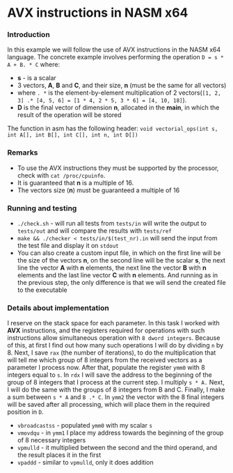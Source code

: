 # AVX instructions in NASM x64
### Introduction
In this example we will follow the use of AVX instructions in the NASM x64 language. The concrete example involves performing the operation `D = s * A + B. * C` where:

- **s** - is a scalar
- 3 vectors, **A**, **B** and **C**, and their size, **n** (must be the same for all vectors)
- where `. *` is the element-by-element multiplication of 2 vectors(`[1, 2, 3] .* [4, 5, 6] = [1 * 4, 2 * 5, 3 * 6] = [4, 10, 18]`).
- **D** is the final vector of dimension **n**, allocated in the **main**, in which the result of the operation will be stored

The function in asm has the following header:
`void vectorial_ops(int s, int A[], int B[], int C[], int n, int D[])`

### Remarks
- To use the AVX instructions they must be supported by the processor, check with `cat /proc/cpuinfo`.
- It is guaranteed that **n** is a multiple of 16.
- The vectors size (**n**) must be guaranteed a multiple of 16

### Running and testing
- `./check.sh` - will run all tests from `tests/in` will write the output to `tests/out` and will compare the results with `tests/ref`
- `make && ./checker < tests/in/$(test_nr).in`  will send the input from the test file and display it on  `stdout`
- You can also create a custom input file, in which on the first line will be the size of the vectors **n**, on the second line will be the scalar **s**, the next line the vector **A** with **n** elements, the next line the vector **B** with **n** elements and the last line vector **C** with **n** elements. And running as in the previous step, the only difference is that we will send the created file to the executable

### Details about implementation

I reserve on the stack space for each parameter. In this task I worked with **AVX** instructions, and the registers required for operations with such instructions allow simultaneous operation with `8 dword integers`. Because of this, at first I find out how many such operations I will do by dividing `n` by 8. Next, I save `rax` (the number of iterations), to do the multiplication that will tell me which group of 8 integers from the received vectors as a parameter I process now. After that, populate the register `ymm0` with 8 integers equal to `s`. In `rdx` I will save the address to the beginning of the group of 8 integers that I process at the current step. I multiply `s * A.` Next, I will do the same with the groups of 8 integers from B and C. Finally, I make a sum between `s * A` and `B .* C`. In `ymm2` the vector with the 8 final integers will be saved after all processing, which will place them in the required position in `D`.

- `vbroadcastss` - populated `ymm0` with my scalar `s`
- `vmovdqu` - in `ymm1` I place my address towards the beginning of the group of 8 necessary integers
- `vpmulld` - it multiplied between the second and the third operand, and the result places it in the first
- `vpaddd` - similar to `vpmulld`, only it does addition
